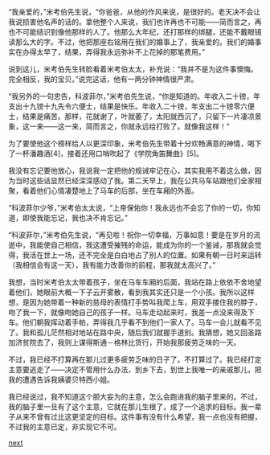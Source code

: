 
“我亲爱的，”米考伯先生说，“你爸爸，从他的作风来说，是很好的。老天决不会让我说损害他名声的话的。拿他整个人来说，我们也许再也不可能——简而言之，再也不可能结识到像他那样的人了。他那么大年纪，还打那样的绑腿，还能不戴眼镜读那么大的字。不过，他把那座右铭用在我们的婚事上了，我亲爱的。我们的婚事实在办得太早了，结果，弄得我永远弥补不上花掉的那笔费用。”

说到这儿，米考伯先生转脸看着米考伯太太，补充说：“我并不是为这件事懊悔。完全相反，我的宝贝。”说完这话，他有一两分钟神情很严肃。

“我另外的一句忠告，科波菲尔，”米考伯先生说，“你是知道的。年收入二十镑，年支出十九镑十九先令六便士，结果是快乐。年收入二十镑，年支出二十镑零六便士，结果是痛苦。那样，花就谢了，叶就萎了，太阳就西沉了，只留下一片凄凉景象，这一来——这一来，简而言之，你就永远给打败了。就像我这样！”

为了要使他这个榜样给人以更深印象，米考伯先生带着十分欢畅满意的神情，喝下了一杯潘趣酒[4]，接着还用口哨吹起了《学院角笛舞曲》[5]。

我没有忘记要他放心，我说我一定把他的规诫牢记在心，其实我用不着这么做，因为当时这些话显然已经深深感动了我。第二天早上，我在公共马车站跟他们全家相聚，看着他们心情凄楚地上了马车的后部，坐在车厢的外面。

“科波菲尔少爷，”米考伯太太说，“上帝保佑你！我永远也不会忘了你的一切，你知道，即使我能忘记，我也决不肯忘记。”

“科波菲尔，”米考伯先生说，“再见啦！祝你一切幸福，万事如意！要是在岁月的流逝中，我能使自己相信，我这遭受摧残的命运，能成为你的一个鉴诫，那我就会觉得，我活在世上一场，还不完全是白白地占了别人的位置。如果有朝一日时来运转（我相信会有这一天），我有能力改善你的前程，那我就太高兴了。”

我想，当时米考伯太太带着孩子，坐在马车车厢的后面，我站在路上依依不舍地望着他们，她眼前大概一下子云开雾散，看到我其实还只是一个小孩。我所以这样想，是因为她带着一种新的慈母的表情打手势叫我爬上车，用双手搂住我的脖子，吻了我一下，就像吻她自己的孩子一样。马车走动起来时，我差一点没来得及下车。他们朝我挥动着手帕，弄得我几乎看不到他们一家人了。马车一会儿就看不见了。我和孤儿茫然相对地站在路中央，随后我们就握手道别。我猜想，她又回圣路加济贫院去了，我则上谋得斯通－格林比货行，开始我那疲劳乏味的一天。

不过，我已经不打算再在那儿过更多疲劳乏味的日子了。不打算过了。我已经打定主意要逃走了——决定不管用什么办法，到乡下去，到世上我唯一的亲戚那儿，把我的遭遇告诉我姨婆贝特西小姐。

我已经说过，我不知道这个胆大妄为的主意，怎么会跑进我的脑子里来的。不过，我的脑子里一旦有了这个主意，它就在那儿生根了，成了一个追求的目标。我一辈子从来不曾有过比这更坚定的目标。这件事有没有什么希望，我一点也没有把握，不过我的主意已定，非实现它不可。

[next](page166)